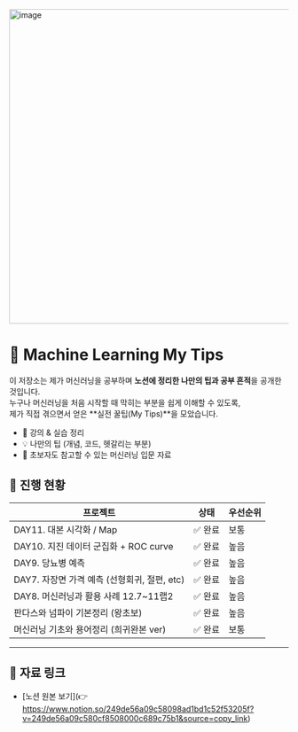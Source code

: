 
<img width="1226" height="568" alt="image" src="https://github.com/user-attachments/assets/95dd3b6d-2e30-4f89-a6dd-297183215460" />


# 🌱 Machine Learning My Tips

이 저장소는 제가 머신러닝을 공부하며 **노션에 정리한 나만의 팁과 공부 흔적**을 공개한 것입니다.  
누구나 머신러닝을 처음 시작할 때 막히는 부분을 쉽게 이해할 수 있도록,  
제가 직접 겪으면서 얻은 **실전 꿀팁(My Tips)**을 모았습니다.

- 📝 강의 & 실습 정리
- 💡 나만의 팁 (개념, 코드, 헷갈리는 부분)
- 🚀 초보자도 참고할 수 있는 머신러닝 입문 자료


## 📌 진행 현황

| 프로젝트 | 상태 | 우선순위 |
|----------|------|----------|
| DAY11. 대본 시각화 / Map | ✅ 완료 | 보통 |
| DAY10. 지진 데이터 군집화 + ROC curve | ✅ 완료 | 높음 |
| DAY9. 당뇨병 예측 | ✅ 완료 | 높음 |
| DAY7. 자장면 가격 예측 (선형회귀, 절편, etc) | ✅ 완료 | 높음 |
| DAY8. 머신러닝과 활용 사례 12.7~11랩2 | ✅ 완료 | 높음 |
| 판다스와 넘파이 기본정리 (왕초보) | ✅ 완료 | 높음 |
| 머신러닝 기초와 용어정리 (희귀완본 ver) | ✅ 완료 | 보통 |

---

## 📂 자료 링크
- [노션 원본 보기](👉 https://www.notion.so/249de56a09c58098ad1bd1c52f53205f?v=249de56a09c580cf8508000c689c75b1&source=copy_link)

